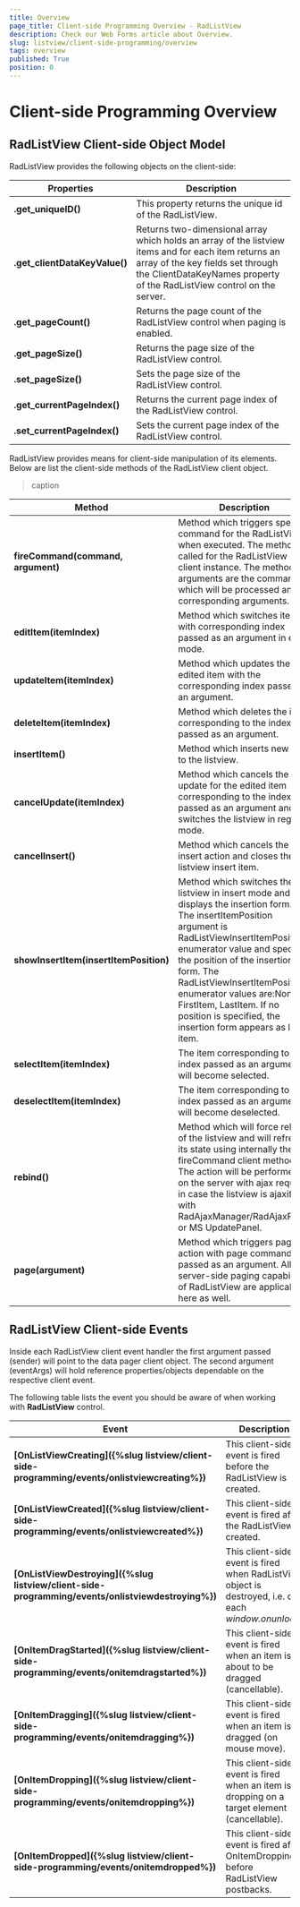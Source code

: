 ```yaml
---
title: Overview
page_title: Client-side Programming Overview - RadListView
description: Check our Web Forms article about Overview.
slug: listview/client-side-programming/overview
tags: overview
published: True
position: 0
---
```


# Client-side Programming Overview



## RadListView Client-side Object Model

RadListView provides the following objects on the client-side:


|  **Properties**  |  **Description**  |
| ------ | ------ |
| **.get_uniqueID()** |This property returns the unique id of the RadListView.|
| **.get_clientDataKeyValue()** |Returns two-dimensional array which holds an array of the listview items and for each item returns an array of the key fields set through the ClientDataKeyNames property of the RadListView control on the server.|
| **.get_pageCount()** |Returns the page count of the RadListView control when paging is enabled.|
| **.get_pageSize()** |Returns the page size of the RadListView control.|
| **.set_pageSize()** |Sets the page size of the RadListView control.|
| **.get_currentPageIndex()** |Returns the current page index of the RadListView control.|
| **.set_currentPageIndex()** |Sets the current page index of the RadListView control.|

RadListView provides means for client-side manipulation of its elements. Below are list the client-side methods of the RadListView client object.


>caption  

|  **Method**  |  **Description**  |
| ------ | ------ |
| **fireCommand(command, argument)** |Method which triggers specific command for the RadListView when executed. The method is called for the RadListView client instance. The method arguments are the command which will be processed and its corresponding arguments.|
| **editItem(itemIndex)** |Method which switches item with corresponding index passed as an argument in edit mode.|
| **updateItem(itemIndex)** |Method which updates the edited item with the corresponding index passed as an argument.|
| **deleteItem(itemIndex)** |Method which deletes the item corresponding to the index passed as an argument.|
| **insertItem()** |Method which inserts new item to the listview.|
| **cancelUpdate(itemIndex)** |Method which cancels the update for the edited item corresponding to the index passed as an argument and switches the listview in regular mode.|
| **cancelInsert()** |Method which cancels the insert action and closes the listview insert item.|
| **showInsertItem(insertItemPosition)** |Method which switches the listview in insert mode and displays the insertion form. The insertItemPosition argument is RadListViewInsertItemPosition enumerator value and specifies the position of the insertion form. The RadListViewInsertItemPosition enumerator values are:None, FirstItem, LastItem. If no position is specified, the insertion form appears as last item.|
| **selectItem(itemIndex)** |The item corresponding to the index passed as an argument will become selected.|
| **deselectItem(itemIndex)** |The item corresponding to the index passed as an argument will become deselected.|
| **rebind()** |Method which will force rebind of the listview and will refresh its state using internally the fireCommand client method. The action will be performed on the server with ajax request in case the listview is ajaxified with RadAjaxManager/RadAjaxPanel or MS UpdatePanel.|
| **page(argument)** |Method which triggers paging action with page command passed as an argument. All server-side paging capabilities of RadListView are applicable here as well.|

## RadListView Client-side Events

Inside each RadListView client event handler the first argument passed (sender) will point to the data pager client object. The second argument (eventArgs) will hold reference properties/objects dependable on the respective client event.

The following table lists the event you should be aware of when working with **RadListView** control.




|  **Event**  |  **Description**  |
| ------ | ------ |
| **[OnListViewCreating]({%slug listview/client-side-programming/events/onlistviewcreating%})** |This client-side event is fired before the RadListView is created.|
| **[OnListViewCreated]({%slug listview/client-side-programming/events/onlistviewcreated%})** |This client-side event is fired after the RadListView is created.|
| **[OnListViewDestroying]({%slug listview/client-side-programming/events/onlistviewdestroying%})** |This client-side event is fired when RadListView object is destroyed, i.e. on each <em>window.onunload</em>.|
| **[OnItemDragStarted]({%slug listview/client-side-programming/events/onitemdragstarted%})** |This client-side event is fired when an item is about to be dragged (cancellable).|
| **[OnItemDragging]({%slug listview/client-side-programming/events/onitemdragging%})** |This client-side event is fired when an item is dragged (on mouse move).|
| **[OnItemDropping]({%slug listview/client-side-programming/events/onitemdropping%})** |This client-side event is fired when an item is dropping on a target element (cancellable).|
| **[OnItemDropped]({%slug listview/client-side-programming/events/onitemdropped%})** |This client-side event is fired after OnItemDropping, before RadListView postbacks.|
